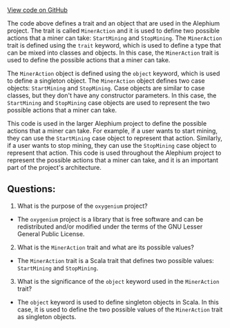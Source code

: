 [View code on GitHub](https://github.com/oxygenium/oxygenium/api/src/main/scala/org/oxygenium/api/model/MinerAction.scala)

The code above defines a trait and an object that are used in the Alephium project. The trait is called `MinerAction` and it is used to define two possible actions that a miner can take: `StartMining` and `StopMining`. The `MinerAction` trait is defined using the `trait` keyword, which is used to define a type that can be mixed into classes and objects. In this case, the `MinerAction` trait is used to define the possible actions that a miner can take.

The `MinerAction` object is defined using the `object` keyword, which is used to define a singleton object. The `MinerAction` object defines two case objects: `StartMining` and `StopMining`. Case objects are similar to case classes, but they don't have any constructor parameters. In this case, the `StartMining` and `StopMining` case objects are used to represent the two possible actions that a miner can take.

This code is used in the larger Alephium project to define the possible actions that a miner can take. For example, if a user wants to start mining, they can use the `StartMining` case object to represent that action. Similarly, if a user wants to stop mining, they can use the `StopMining` case object to represent that action. This code is used throughout the Alephium project to represent the possible actions that a miner can take, and it is an important part of the project's architecture.
## Questions: 
 1. What is the purpose of the `oxygenium` project?
- The `oxygenium` project is a library that is free software and can be redistributed and/or modified under the terms of the GNU Lesser General Public License.

2. What is the `MinerAction` trait and what are its possible values?
- The `MinerAction` trait is a Scala trait that defines two possible values: `StartMining` and `StopMining`.

3. What is the significance of the `object` keyword used in the `MinerAction` trait?
- The `object` keyword is used to define singleton objects in Scala. In this case, it is used to define the two possible values of the `MinerAction` trait as singleton objects.